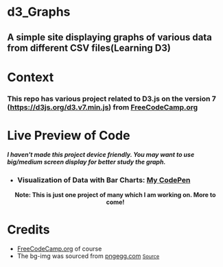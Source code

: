 # d3_Graphs
## A simple site displaying graphs of various data from different CSV files(Learning D3)

# Context
### This repo has various project related to D3.js on the version 7 (https://d3js.org/d3.v7.min.js) from [FreeCodeCamp.org](https://www.freecodecamp.org/learn/data-visualization/)


# Live Preview of Code
<p align="center">
<h5>I haven't made this project device friendly. You may want to use big/medium screen display for better study the graph. </h5>
</p>

* ### Visualization of Data with Bar Charts: [My CodePen](https://codepen.io/saurav-png/full/NWEKZxX)

<p align="center">
    <b>Note: This is just one project of many which I am working on. More to come!</b>
</p>

# Credits
* [FreeCodeCamp.org](https://www.freecodecamp.org/) of course
* The bg-img was sourced from [pngegg.com](https://www.pngegg.com) <small>[Source](https://www.pngegg.com/en/png-smixe/download)</small>
